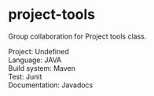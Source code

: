 # project-tools
Group collaboration for Project tools class. 

Project: Undefined  
Language: JAVA  
Build system: Maven  
Test: Junit  
Documentation: Javadocs  
